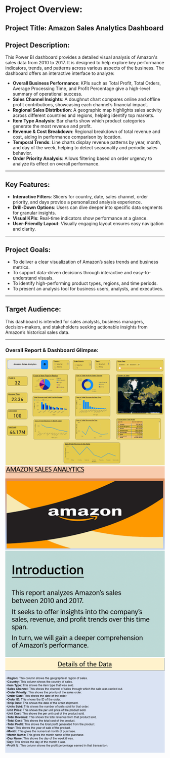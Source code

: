 # Project Overview:
## Project Title: Amazon Sales Analytics Dashboard

## Project Description:
This Power BI dashboard provides a detailed visual analysis of Amazon's sales data from 2010 to 2017. It is designed to help explore key performance indicators, trends, and patterns across various aspects of the business. The dashboard offers an interactive interface to analyze:

- **Overall Business Performance**: KPIs such as Total Profit, Total Orders, Average Processing Time, and Profit Percentage give a high-level summary of operational success.
- **Sales Channel Insights**: A doughnut chart compares online and offline profit contributions, showcasing each channel’s financial impact.
- **Regional Sales Distribution**: A geographic map highlights sales activity across different countries and regions, helping identify top markets.
- **Item Type Analysis**: Bar charts show which product categories generate the most revenue and profit.
- **Revenue & Cost Breakdown**: Regional breakdown of total revenue and cost, aiding in performance comparison by location.
- **Temporal Trends**: Line charts display revenue patterns by year, month, and day of the week, helping to detect seasonality and periodic sales behavior.
- **Order Priority Analysis**: Allows filtering based on order urgency to analyze its effect on overall performance.

---

## Key Features:
- **Interactive Filters**: Slicers for country, date, sales channel, order priority, and days provide a personalized analysis experience.
- **Drill-Down Options**: Users can dive deeper into specific data segments for granular insights.
- **Visual KPIs**: Real-time indicators show performance at a glance.
- **User-Friendly Layout**: Visually engaging layout ensures easy navigation and clarity.

---

## Project Goals:
- To deliver a clear visualization of Amazon’s sales trends and business metrics.
- To support data-driven decisions through interactive and easy-to-understand visuals.
- To identify high-performing product types, regions, and time periods.
- To present an analysis tool for business users, analysts, and executives.

---

## Target Audience:
This dashboard is intended for sales analysts, business managers, decision-makers, and stakeholders seeking actionable insights from Amazon’s historical sales data.

---

### Overall Report & Dashboard Glimpse:

![Dashboard Preview](./Dashbord.png)
![Dashboard Preview](./LOGO.png)
![Dashboard Preview](./Introduction.png)
![Dashboard Preview](./details.png)


